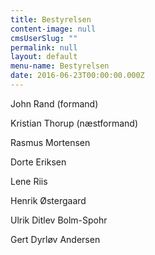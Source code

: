 ```yaml
---
title: Bestyrelsen
content-image: null
cmsUserSlug: ""
permalink: null
layout: default
menu-name: Bestyrelsen
date: 2016-06-23T00:00:00.000Z
---
```


John Rand (formand)

Kristian Thorup (næstformand)

Rasmus Mortensen

Dorte Eriksen

Lene Riis

Henrik Østergaard

Ulrik Ditlev Bolm-Spohr

Gert Dyrløv Andersen



